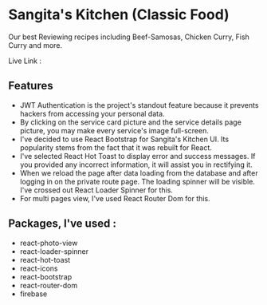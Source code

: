 # Sangita's Kitchen (Classic Food)

Our best Reviewing recipes including Beef-Samosas, Chicken Curry, Fish Curry and more.

Live Link :

 ## Features
 - JWT Authentication is the project's standout feature because it prevents hackers from accessing your personal data.
 - By clicking on the service card picture and the service details page picture, you may make every service's image full-screen.
 - I've decided to use React Bootstrap for Sangita's Kitchen UI. Its popularity stems from the fact that it was rebuilt for React.
 - I've selected React Hot Toast to display error and success messages. If you provided any incorrect information, it will assist you in rectifying it.
 - When we reload the page after data loading from the database and after logging in on the private route page. The loading spinner will be visible. I've crossed out React Loader Spinner for this.
 - For multi pages view, I've used React Router Dom for this.

 ## Packages, I've used : 
 - react-photo-view
 - react-loader-spinner
 - react-hot-toast
 - react-icons
 - react-bootstrap
 - react-router-dom
 - firebase